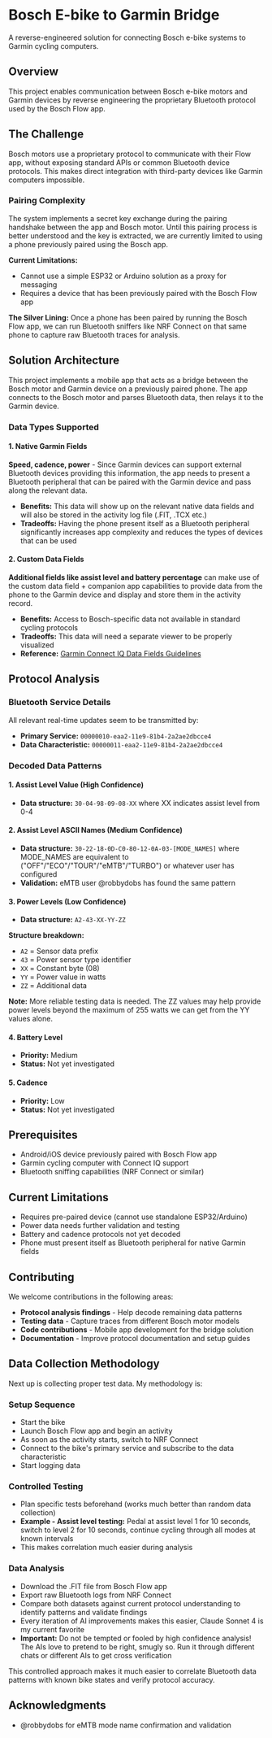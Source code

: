 # Bosch E-bike to Garmin Bridge

A reverse-engineered solution for connecting Bosch e-bike systems to Garmin cycling computers.

## Overview

This project enables communication between Bosch e-bike motors and Garmin devices by reverse engineering the proprietary Bluetooth protocol used by the Bosch Flow app.

## The Challenge

Bosch motors use a proprietary protocol to communicate with their Flow app, without exposing standard APIs or common Bluetooth device protocols. This makes direct integration with third-party devices like Garmin computers impossible.

### Pairing Complexity

The system implements a secret key exchange during the pairing handshake between the app and Bosch motor. Until this pairing process is better understood and the key is extracted, we are currently limited to using a phone previously paired using the Bosch app.

**Current Limitations:**
- Cannot use a simple ESP32 or Arduino solution as a proxy for messaging
- Requires a device that has been previously paired with the Bosch Flow app

**The Silver Lining:**
Once a phone has been paired by running the Bosch Flow app, we can run Bluetooth sniffers like NRF Connect on that same phone to capture raw Bluetooth traces for analysis.

## Solution Architecture

This project implements a mobile app that acts as a bridge between the Bosch motor and Garmin device on a previously paired phone. The app connects to the Bosch motor and parses Bluetooth data, then relays it to the Garmin device.

### Data Types Supported

#### 1. Native Garmin Fields
**Speed, cadence, power** - Since Garmin devices can support external Bluetooth devices providing this information, the app needs to present a Bluetooth peripheral that can be paired with the Garmin device and pass along the relevant data.

- **Benefits:** This data will show up on the relevant native data fields and will also be stored in the activity log file (.FIT, .TCX etc.)
- **Tradeoffs:** Having the phone present itself as a Bluetooth peripheral significantly increases app complexity and reduces the types of devices that can be used

#### 2. Custom Data Fields  
**Additional fields like assist level and battery percentage** can make use of the custom data field + companion app capabilities to provide data from the phone to the Garmin device and display and store them in the activity record.

- **Benefits:** Access to Bosch-specific data not available in standard cycling protocols
- **Tradeoffs:** This data will need a separate viewer to be properly visualized
- **Reference:** [Garmin Connect IQ Data Fields Guidelines](https://developer.garmin.com/connect-iq/user-experience-guidelines/data-fields/)

## Protocol Analysis

### Bluetooth Service Details
All relevant real-time updates seem to be transmitted by:
- **Primary Service:** `00000010-eaa2-11e9-81b4-2a2ae2dbcce4`
- **Data Characteristic:** `00000011-eaa2-11e9-81b4-2a2ae2dbcce4`

### Decoded Data Patterns

#### 1. Assist Level Value (High Confidence)
- **Data structure:** `30-04-98-09-08-XX` where XX indicates assist level from 0-4

#### 2. Assist Level ASCII Names (Medium Confidence)
- **Data structure:** `30-22-18-0D-C0-80-12-0A-03-[MODE_NAMES]` where MODE_NAMES are equivalent to ("OFF"/"ECO"/"TOUR"/"eMTB"/"TURBO") or whatever user has configured
- **Validation:** eMTB user @robbydobs has found the same pattern

#### 3. Power Levels (Low Confidence)
- **Data structure:** `A2-43-XX-YY-ZZ`

**Structure breakdown:**
- `A2` = Sensor data prefix
- `43` = Power sensor type identifier  
- `XX` = Constant byte (08)
- `YY` = Power value in watts
- `ZZ` = Additional data

**Note:** More reliable testing data is needed. The ZZ values may help provide power levels beyond the maximum of 255 watts we can get from the YY values alone.

#### 4. Battery Level 
- **Priority:** Medium
- **Status:** Not yet investigated

#### 5. Cadence
- **Priority:** Low  
- **Status:** Not yet investigated

## Prerequisites
- Android/iOS device previously paired with Bosch Flow app
- Garmin cycling computer with Connect IQ support
- Bluetooth sniffing capabilities (NRF Connect or similar)

## Current Limitations
- Requires pre-paired device (cannot use standalone ESP32/Arduino)
- Power data needs further validation and testing
- Battery and cadence protocols not yet decoded
- Phone must present itself as Bluetooth peripheral for native Garmin fields

## Contributing

We welcome contributions in the following areas:
- **Protocol analysis findings** - Help decode remaining data patterns
- **Testing data** - Capture traces from different Bosch motor models
- **Code contributions** - Mobile app development for the bridge solution
- **Documentation** - Improve protocol documentation and setup guides

## Data Collection Methodology

Next up is collecting proper test data. My methodology is:

### Setup Sequence
- Start the bike
- Launch Bosch Flow app and begin an activity
- As soon as the activity starts, switch to NRF Connect
- Connect to the bike's primary service and subscribe to the data characteristic
- Start logging data

### Controlled Testing
- Plan specific tests beforehand (works much better than random data collection)
- **Example - Assist level testing:** Pedal at assist level 1 for 10 seconds, switch to level 2 for 10 seconds, continue cycling through all modes at known intervals
- This makes correlation much easier during analysis

### Data Analysis
- Download the .FIT file from Bosch Flow app
- Export raw Bluetooth logs from NRF Connect
- Compare both datasets against current protocol understanding to identify patterns and validate findings
- Every iteration of AI improvements makes this easier, Claude Sonnet 4 is my current favorite
- **Important:** Do not be tempted or fooled by high confidence analysis! The AIs love to pretend to be right, smugly so. Run it through different chats or different AIs to get cross verification

This controlled approach makes it much easier to correlate Bluetooth data patterns with known bike states and verify protocol accuracy.

## Acknowledgments
- @robbydobs for eMTB mode name confirmation and validation
